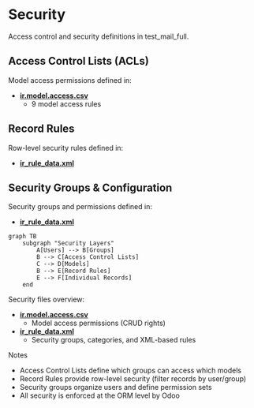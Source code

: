 # Security

Access control and security definitions in test_mail_full.

## Access Control Lists (ACLs)

Model access permissions defined in:
- **[ir.model.access.csv](../test_mail_full/security/ir.model.access.csv)**
  - 9 model access rules

## Record Rules

Row-level security rules defined in:
- **[ir_rule_data.xml](../test_mail_full/security/ir_rule_data.xml)**

## Security Groups & Configuration

Security groups and permissions defined in:
- **[ir_rule_data.xml](../test_mail_full/security/ir_rule_data.xml)**

```mermaid
graph TB
    subgraph "Security Layers"
        A[Users] --> B[Groups]
        B --> C[Access Control Lists]
        C --> D[Models]
        B --> E[Record Rules]
        E --> F[Individual Records]
    end
```

Security files overview:
- **[ir.model.access.csv](../test_mail_full/security/ir.model.access.csv)**
  - Model access permissions (CRUD rights)
- **[ir_rule_data.xml](../test_mail_full/security/ir_rule_data.xml)**
  - Security groups, categories, and XML-based rules

Notes
- Access Control Lists define which groups can access which models
- Record Rules provide row-level security (filter records by user/group)
- Security groups organize users and define permission sets
- All security is enforced at the ORM level by Odoo
